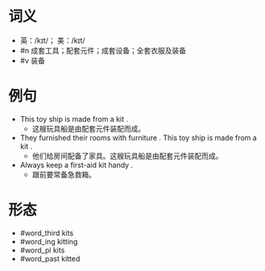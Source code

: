 # 词义
- 英：/kɪt/； 美：/kɪt/
- #n 成套工具；配套元件；成套设备；全套衣服及装备
- #v 装备
# 例句
- This toy ship is made from a kit .
	- 这艘玩具船是由配套元件装配而成。
- They furnished their rooms with furniture . This toy ship is made from a kit .
	- 他们给房间配备了家具。这艘玩具船是由配套元件装配而成。
- Always keep a first-aid kit handy .
	- 跟前要常备急救箱。
# 形态
- #word_third kits
- #word_ing kitting
- #word_pl kits
- #word_past kitted
